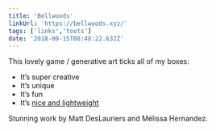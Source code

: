 ```yaml
---
title: 'Bellwoods'
linkUrl: 'https://bellwoods.xyz/'
tags: ['links','toots']
date: '2018-09-15T08:48:22.632Z'
---
```


This lovely game / generative art ticks all of my boxes:
- It’s super creative
- It’s unique
- It’s fun
- It’s [nice and lightweight](https://github.com/mattdesl/bellwoods)

Stunning work by Matt DesLauriers and Mélissa Hernandez.
